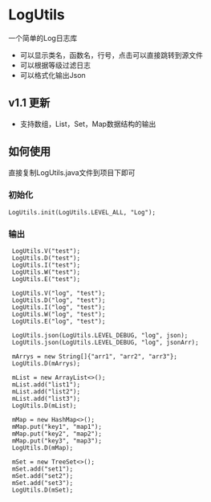 # LogUtils
一个简单的Log日志库

* 可以显示类名，函数名，行号，点击可以直接跳转到源文件
* 可以根据等级过滤日志
* 可以格式化输出Json

## v1.1 更新
* 支持数组，List，Set，Map数据结构的输出

## 如何使用
直接复制LogUtils.java文件到项目下即可

### 初始化
    LogUtils.init(LogUtils.LEVEL_ALL, "Log");

### 输出
     LogUtils.V("test");
     LogUtils.D("test");
     LogUtils.I("test");
     LogUtils.W("test");
     LogUtils.E("test");

     LogUtils.V("log", "test");
     LogUtils.D("log", "test");
     LogUtils.I("log", "test");
     LogUtils.W("log", "test");
     LogUtils.E("log", "test");

     LogUtils.json(LogUtils.LEVEL_DEBUG, "log", json);
     LogUtils.json(LogUtils.LEVEL_DEBUG, "log", jsonArr);

     mArrys = new String[]{"arr1", "arr2", "arr3"};
     LogUtils.D(mArrys);

     mList = new ArrayList<>();
     mList.add("list1");
     mList.add("list2");
     mList.add("list3");
     LogUtils.D(mList);

     mMap = new HashMap<>();
     mMap.put("key1", "map1");
     mMap.put("key2", "map2");
     mMap.put("key3", "map3");
     LogUtils.D(mMap);

     mSet = new TreeSet<>();
     mSet.add("set1");
     mSet.add("set2");
     mSet.add("set3");
     LogUtils.D(mSet);